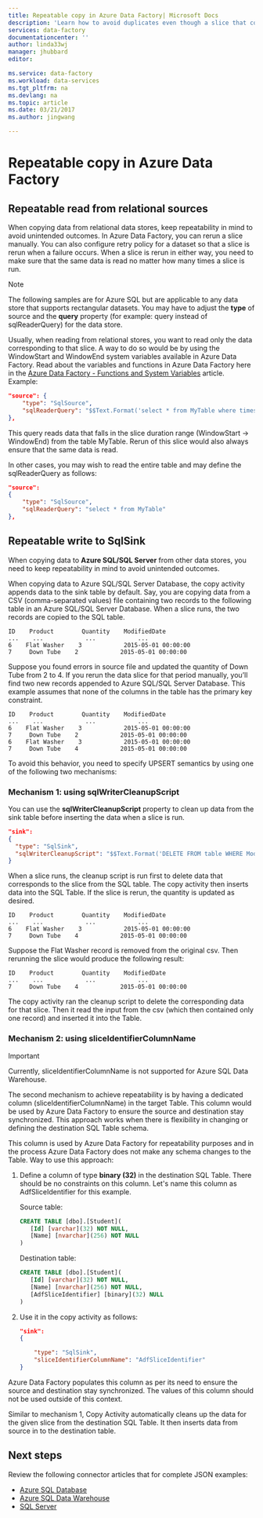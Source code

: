```yaml
---
title: Repeatable copy in Azure Data Factory| Microsoft Docs
description: 'Learn how to avoid duplicates even though a slice that copies data is run more than once.'
services: data-factory
documentationcenter: ''
author: linda33wj
manager: jhubbard
editor: 

ms.service: data-factory
ms.workload: data-services
ms.tgt_pltfrm: na
ms.devlang: na
ms.topic: article
ms.date: 03/21/2017
ms.author: jingwang

---
```


# Repeatable copy in Azure Data Factory

## Repeatable read from relational sources
When copying data from relational data stores, keep repeatability in mind to avoid unintended outcomes. In Azure Data Factory, you can rerun a slice manually. You can also configure retry policy for a dataset so that a slice is rerun when a failure occurs. When a slice is rerun in either way, you need to make sure that the same data is read no matter how many times a slice is run.  
 
> [!NOTE]
> The following samples are for Azure SQL but are applicable to any data store that supports rectangular datasets. You may have to adjust the **type** of source and the **query** property (for example: query instead of sqlReaderQuery) for the data store.   

Usually, when reading from relational stores, you want to read only the data corresponding to that slice. A way to do so would be by using the WindowStart and WindowEnd system variables available in Azure Data Factory. Read about the variables and functions in Azure Data Factory here in the [Azure Data Factory - Functions and System Variables](data-factory-functions-variables.md) article. Example: 

```json
"source": {
	"type": "SqlSource",
	"sqlReaderQuery": "$$Text.Format('select * from MyTable where timestampcolumn >= \\'{0:yyyy-MM-dd HH:mm\\' AND timestampcolumn < \\'{1:yyyy-MM-dd HH:mm\\'', WindowStart, WindowEnd)"
},
```
This query reads data that falls in the slice duration range (WindowStart -> WindowEnd) from the table MyTable. Rerun of this slice would also always ensure that the same data is read. 

In other cases, you may wish to read the entire table and may define the sqlReaderQuery as follows:

```json
"source": 
{            
	"type": "SqlSource",
	"sqlReaderQuery": "select * from MyTable"
},
```

## Repeatable write to SqlSink
When copying data to **Azure SQL/SQL Server** from other data stores, you need to keep repeatability in mind to avoid unintended outcomes. 

When copying data to Azure SQL/SQL Server Database, the copy activity appends data to the sink table by default. Say, you are copying data from a CSV (comma-separated values) file containing two records to the following table in an Azure SQL/SQL Server Database. When a slice runs, the two records are copied to the SQL table. 

```
ID    Product        Quantity    ModifiedDate
...    ...            ...            ...
6    Flat Washer    3            2015-05-01 00:00:00
7     Down Tube    2            2015-05-01 00:00:00
```

Suppose you found errors in source file and updated the quantity of Down Tube from 2 to 4. If you rerun the data slice for that period manually, you’ll find two new records appended to Azure SQL/SQL Server Database. This example assumes that none of the columns in the table has the primary key constraint.

```
ID    Product        Quantity    ModifiedDate
...    ...            ...            ...
6    Flat Washer    3            2015-05-01 00:00:00
7     Down Tube    2            2015-05-01 00:00:00
6    Flat Washer    3            2015-05-01 00:00:00
7     Down Tube    4            2015-05-01 00:00:00
```

To avoid this behavior, you need to specify UPSERT semantics by using one of the following two mechanisms:

### Mechanism 1: using sqlWriterCleanupScript
You can use the **sqlWriterCleanupScript** property to clean up data from the sink table before inserting the data when a slice is run. 

```json
"sink":  
{ 
  "type": "SqlSink", 
  "sqlWriterCleanupScript": "$$Text.Format('DELETE FROM table WHERE ModifiedDate >= \\'{0:yyyy-MM-dd HH:mm}\\' AND ModifiedDate < \\'{1:yyyy-MM-dd HH:mm}\\'', WindowStart, WindowEnd)"
}
```

When a slice runs, the cleanup script is run first to delete data that corresponds to the slice from the SQL table. The copy activity then inserts data into the SQL Table. If the slice is rerun, the quantity is updated as desired.

```
ID    Product        Quantity    ModifiedDate
...    ...            ...            ...
6    Flat Washer    3            2015-05-01 00:00:00
7     Down Tube    4            2015-05-01 00:00:00
```

Suppose the Flat Washer record is removed from the original csv. Then rerunning the slice would produce the following result: 

```
ID    Product        Quantity    ModifiedDate
...    ...            ...            ...
7     Down Tube    4            2015-05-01 00:00:00
```

The copy activity ran the cleanup script to delete the corresponding data for that slice. Then it read the input from the csv (which then contained only one record) and inserted it into the Table. 

### Mechanism 2: using sliceIdentifierColumnName
> [!IMPORTANT]
> Currently, sliceIdentifierColumnName is not supported for Azure SQL Data Warehouse. 

The second mechanism to achieve repeatability is by having a dedicated column (sliceIdentifierColumnName) in the target Table. This column would be used by Azure Data Factory to ensure the source and destination stay synchronized. This approach works when there is flexibility in changing or defining the destination SQL Table schema. 

This column is used by Azure Data Factory for repeatability purposes and in the process Azure Data Factory does not make any schema changes to the Table. Way to use this approach:

1. Define a column of type **binary (32)** in the destination SQL Table. There should be no constraints on this column. Let's name this column as AdfSliceIdentifier for this example.


	Source table:

	```sql
	CREATE TABLE [dbo].[Student](
       [Id] [varchar](32) NOT NULL,
       [Name] [nvarchar](256) NOT NULL
	)
	```

	Destination table: 

	```sql
	CREATE TABLE [dbo].[Student](
       [Id] [varchar](32) NOT NULL,
       [Name] [nvarchar](256) NOT NULL,
       [AdfSliceIdentifier] [binary](32) NULL
	)
	```

2. Use it in the copy activity as follows:
   
    ```json
    "sink":  
    { 
   
        "type": "SqlSink", 
        "sliceIdentifierColumnName": "AdfSliceIdentifier"
    }
    ```

Azure Data Factory populates this column as per its need to ensure the source and destination stay synchronized. The values of this column should not be used outside of this context. 

Similar to mechanism 1, Copy Activity automatically cleans up the data for the given slice from the destination SQL Table. It then inserts data from source in to the destination table. 

## Next steps
Review the following connector articles that for complete JSON examples: 

- [Azure SQL Database](data-factory-azure-sql-connector.md)
- [Azure SQL Data Warehouse](data-factory-azure-sql-data-warehouse-connector.md)
- [SQL Server](data-factory-sqlserver-connector.md)
